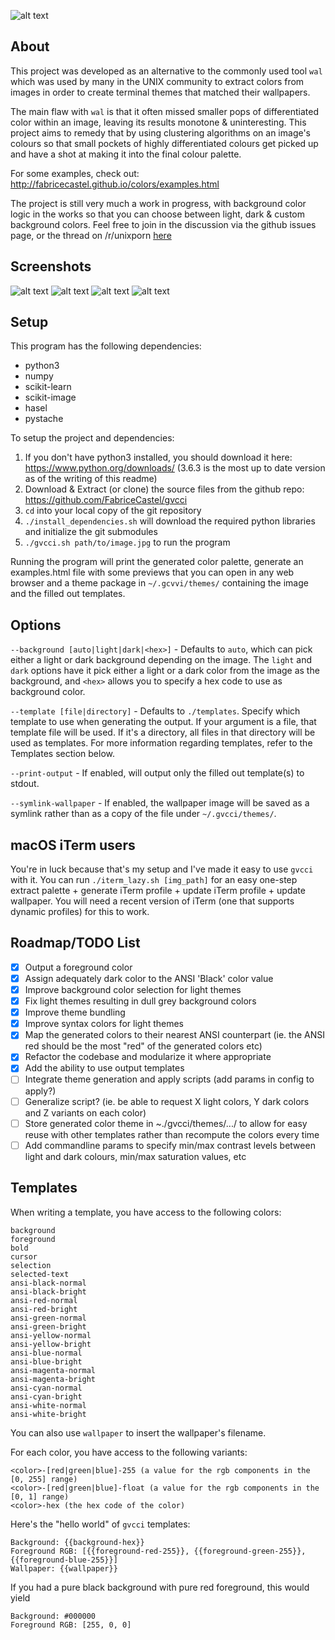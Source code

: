![alt text](https://github.com/FabriceCastel/gvcci/blob/master/resources/gvcci-title.png "gvcci logo")

## About

This project was developed as an alternative to the commonly used tool ```wal``` which was used by many in the UNIX community to extract colors from images in order to create terminal themes that matched their wallpapers.

The main flaw with ```wal``` is that it often missed smaller pops of differentiated color within an image, leaving its results monotone & uninteresting. This project aims to remedy that by using clustering algorithms on an image's colours so that small pockets of highly differentiated colours get picked up and have a shot at making it into the final colour palette.

For some examples, check out: http://fabricecastel.github.io/colors/examples.html

The project is still very much a work in progress, with background color logic in the works so that you can choose between light, dark & custom background colors. Feel free to join in the discussion via the github issues page, or the thread on /r/unixporn [here](https://www.reddit.com/r/unixporn/comments/77iagc/writing_a_new_tool_to_extract_terminal_colour/)

## Screenshots

![alt text](https://imgur.com/RxhkRTi.jpg "sample 1")
![alt text](https://imgur.com/easDsSY.jpg "sample 2")
![alt text](https://imgur.com/RhYelGp.jpg "sample 3")
![alt text](https://imgur.com/K7Xk7RX.jpg "sample 4")

## Setup

This program has the following dependencies:

* python3
* numpy
* scikit-learn
* scikit-image
* hasel
* pystache

To setup the project and dependencies:

1. If you don't have python3 installed, you should download it here: https://www.python.org/downloads/ (3.6.3 is the most up to date version as of the writing of this readme)
2. Download & Extract (or clone) the source files from the github repo: https://github.com/FabriceCastel/gvcci
3. ```cd``` into your local copy of the git repository
4. ```./install_dependencies.sh``` will download the required python libraries and initialize the git submodules
5. ```./gvcci.sh path/to/image.jpg``` to run the program

Running the program will print the generated color palette, generate an examples.html file with some previews that you can open in any web browser and a theme package in ```~/.gcvvi/themes/``` containing the image and the filled out templates.

## Options

`--background [auto|light|dark|<hex>]` - Defaults to `auto`, which can pick either a light or dark background depending on the image. The `light` and `dark` options have it pick either a light or a dark color from the image as the background, and `<hex>` allows you to specify a hex code to use as background color.

`--template [file|directory]` - Defaults to `./templates`. Specify which template to use when generating the output. If your argument is a file, that template file will be used. If it's a directory, all files in that directory will be used as templates. For more information regarding templates, refer to the Templates section below.

`--print-output` - If enabled, will output only the filled out template(s) to stdout.

`--symlink-wallpaper` - If enabled, the wallpaper image will be saved as a symlink rather than as a copy of the file under `~/.gvcci/themes/`.

## macOS iTerm users

You're in luck because that's my setup and I've made it easy to use `gvcci` with it. You can run ```./iterm_lazy.sh [img_path]``` for an easy one-step extract palette + generate iTerm profile + update iTerm profile + update wallpaper. You will need a recent version of iTerm (one that supports dynamic profiles) for this to work.

## Roadmap/TODO List

- [X] Output a foreground color
- [X] Assign adequately dark color to the ANSI 'Black' color value
- [X] Improve background color selection for light themes
- [X] Fix light themes resulting in dull grey background colors
- [X] Improve theme bundling
- [X] Improve syntax colors for light themes
- [X] Map the generated colors to their nearest ANSI counterpart (ie. the ANSI red should be the most "red" of the generated colors etc)
- [X] Refactor the codebase and modularize it where appropriate
- [X] Add the ability to use output templates
- [ ] Integrate theme generation and apply scripts (add params in config to apply?)
- [ ] Generalize script? (ie. be able to request X light colors, Y dark colors and Z variants on each color)
- [ ] Store generated color theme in ~./gvcci/themes/.../ to allow for easy reuse with other templates rather than recompute the colors every time
- [ ] Add commandline params to specify min/max contrast levels between light and dark colours, min/max saturation values, etc

## Templates

When writing a template, you have access to the following colors:

```
background
foreground
bold
cursor
selection
selected-text
ansi-black-normal
ansi-black-bright
ansi-red-normal
ansi-red-bright
ansi-green-normal
ansi-green-bright
ansi-yellow-normal
ansi-yellow-bright
ansi-blue-normal
ansi-blue-bright
ansi-magenta-normal
ansi-magenta-bright
ansi-cyan-normal
ansi-cyan-bright
ansi-white-normal
ansi-white-bright
```

You can also use `wallpaper` to insert the wallpaper's filename.

For each color, you have access to the following variants:

```
<color>-[red|green|blue]-255 (a value for the rgb components in the [0, 255] range)
<color>-[red|green|blue]-float (a value for the rgb components in the [0, 1] range)
<color>-hex (the hex code of the color)
```

Here's the "hello world" of `gvcci` templates:

```
Background: {{background-hex}}
Foreground RGB: [{{foreground-red-255}}, {{foreground-green-255}}, {{foreground-blue-255}}]
Wallpaper: {{wallpaper}}
```

If you had a pure black background with pure red foreground, this would yield

```
Background: #000000
Foreground RGB: [255, 0, 0]
```

